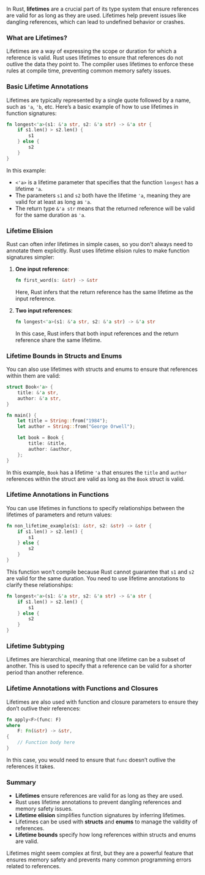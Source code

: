 In Rust, **lifetimes** are a crucial part of its type system that ensure references are valid for as long as they are used. Lifetimes help prevent issues like dangling references, which can lead to undefined behavior or crashes.

### What are Lifetimes?

Lifetimes are a way of expressing the scope or duration for which a reference is valid. Rust uses lifetimes to ensure that references do not outlive the data they point to. The compiler uses lifetimes to enforce these rules at compile time, preventing common memory safety issues.

### Basic Lifetime Annotations

Lifetimes are typically represented by a single quote followed by a name, such as `'a`, `'b`, etc. Here’s a basic example of how to use lifetimes in function signatures:

```rust
fn longest<'a>(s1: &'a str, s2: &'a str) -> &'a str {
    if s1.len() > s2.len() {
        s1
    } else {
        s2
    }
}
```

In this example:
- `<'a>` is a lifetime parameter that specifies that the function `longest` has a lifetime `'a`.
- The parameters `s1` and `s2` both have the lifetime `'a`, meaning they are valid for at least as long as `'a`.
- The return type `&'a str` means that the returned reference will be valid for the same duration as `'a`.

### Lifetime Elision

Rust can often infer lifetimes in simple cases, so you don’t always need to annotate them explicitly. Rust uses lifetime elision rules to make function signatures simpler:

1. **One input reference**:
   ```rust
   fn first_word(s: &str) -> &str
   ```
   Here, Rust infers that the return reference has the same lifetime as the input reference.

2. **Two input references**:
   ```rust
   fn longest<'a>(s1: &'a str, s2: &'a str) -> &'a str
   ```
   In this case, Rust infers that both input references and the return reference share the same lifetime.

### Lifetime Bounds in Structs and Enums

You can also use lifetimes with structs and enums to ensure that references within them are valid:

```rust
struct Book<'a> {
    title: &'a str,
    author: &'a str,
}

fn main() {
    let title = String::from("1984");
    let author = String::from("George Orwell");

    let book = Book {
        title: &title,
        author: &author,
    };
}
```

In this example, `Book` has a lifetime `'a` that ensures the `title` and `author` references within the struct are valid as long as the `Book` struct is valid.

### Lifetime Annotations in Functions

You can use lifetimes in functions to specify relationships between the lifetimes of parameters and return values:

```rust
fn non_lifetime_example(s1: &str, s2: &str) -> &str {
    if s1.len() > s2.len() {
        s1
    } else {
        s2
    }
}
```

This function won’t compile because Rust cannot guarantee that `s1` and `s2` are valid for the same duration. You need to use lifetime annotations to clarify these relationships:

```rust
fn longest<'a>(s1: &'a str, s2: &'a str) -> &'a str {
    if s1.len() > s2.len() {
        s1
    } else {
        s2
    }
}
```

### Lifetime Subtyping

Lifetimes are hierarchical, meaning that one lifetime can be a subset of another. This is used to specify that a reference can be valid for a shorter period than another reference.

### Lifetime Annotations with Functions and Closures

Lifetimes are also used with function and closure parameters to ensure they don’t outlive their references:

```rust
fn apply<F>(func: F)
where
    F: Fn(&str) -> &str,
{
    // Function body here
}
```

In this case, you would need to ensure that `func` doesn’t outlive the references it takes.

### Summary

- **Lifetimes** ensure references are valid for as long as they are used.
- Rust uses lifetime annotations to prevent dangling references and memory safety issues.
- **Lifetime elision** simplifies function signatures by inferring lifetimes.
- Lifetimes can be used with **structs** and **enums** to manage the validity of references.
- **Lifetime bounds** specify how long references within structs and enums are valid.

Lifetimes might seem complex at first, but they are a powerful feature that ensures memory safety and prevents many common programming errors related to references.